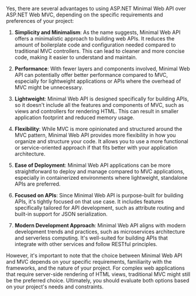 Yes, there are several advantages to using ASP.NET Minimal Web API over ASP.NET Web MVC, depending on the specific requirements and preferences of your project:

1. **Simplicity and Minimalism**: As the name suggests, Minimal Web API offers a minimalistic approach to building web APIs. It reduces the amount of boilerplate code and configuration needed compared to traditional MVC controllers. This can lead to cleaner and more concise code, making it easier to understand and maintain.

2. **Performance**: With fewer layers and components involved, Minimal Web API can potentially offer better performance compared to MVC, especially for lightweight applications or APIs where the overhead of MVC might be unnecessary.

3. **Lightweight**: Minimal Web API is designed specifically for building APIs, so it doesn't include all the features and components of MVC, such as views and controllers for rendering HTML. This can result in smaller application footprint and reduced memory usage.

4. **Flexibility**: While MVC is more opinionated and structured around the MVC pattern, Minimal Web API provides more flexibility in how you organize and structure your code. It allows you to use a more functional or service-oriented approach if that fits better with your application architecture.

5. **Ease of Deployment**: Minimal Web API applications can be more straightforward to deploy and manage compared to MVC applications, especially in containerized environments where lightweight, standalone APIs are preferred.

6. **Focused on APIs**: Since Minimal Web API is purpose-built for building APIs, it's tightly focused on that use case. It includes features specifically tailored for API development, such as attribute routing and built-in support for JSON serialization.

7. **Modern Development Approach**: Minimal Web API aligns with modern development trends and practices, such as microservices architecture and serverless computing. It's well-suited for building APIs that integrate with other services and follow RESTful principles.

However, it's important to note that the choice between Minimal Web API and MVC depends on your specific requirements, familiarity with the frameworks, and the nature of your project. For complex web applications that require server-side rendering of HTML views, traditional MVC might still be the preferred choice. Ultimately, you should evaluate both options based on your project's needs and constraints.